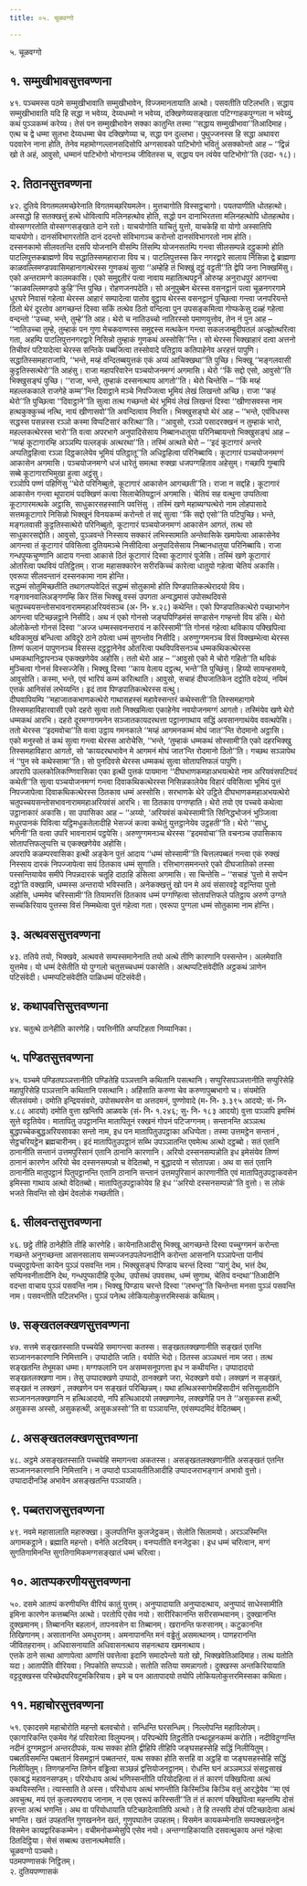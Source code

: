 ```yaml
---
title: ०५. चूळवग्गो

---
```

५. चूळवग्गो  


## १. सम्मुखीभावसुत्तवण्णना

४१. पञ्चमस्स पठमे सम्मुखीभावाति सम्मुखीभावेन, विज्जमानतायाति अत्थो। पसवतीति पटिलभति। सद्धाय सम्मुखीभावाति यदि हि सद्धा न भवेय्य, देय्यधम्मो न भवेय्य, दक्खिणेय्यसङ्खाता पटिग्गाहकपुग्गला न भवेय्युं, कथं पुञ्ञकम्मं करेय्य। तेसं पन सम्मुखीभावेन सक्का कातुन्ति तस्मा ‘‘सद्धाय सम्मुखीभावा’’तिआदिमाह। एत्थ च द्वे धम्मा सुलभा देय्यधम्मा चेव दक्खिणेय्या च, सद्धा पन दुल्लभा। पुथुज्जनस्स हि सद्धा अथावरा पदवारेन नाना होति, तेनेव महामोग्गल्लानसदिसोपि अग्गसावको पाटिभोगो भवितुं असक्कोन्तो आह – ‘‘द्विन्नं खो ते अहं, आवुसो, धम्मानं पाटिभोगो भोगानञ्च जीवितस्स च, सद्धाय पन त्वंयेव पाटिभोगो’’ति (उदा॰ १८)।  


## २. तिठानसुत्तवण्णना

४२. दुतिये विगतमलमच्छेरेनाति विगतमच्छरियमलेन। मुत्तचागोति विस्सट्ठचागो। पयतपाणीति धोतहत्थो। अस्सद्धो हि सतक्खत्तुं हत्थे धोवित्वापि मलिनहत्थोव होति, सद्धो पन दानाभिरतत्ता मलिनहत्थोपि धोतहत्थोव। वोस्सग्गरतोति वोस्सग्गसङ्खाते दाने रतो। याचयोगोति याचितुं युत्तो, याचकेहि वा योगो अस्सातिपि याचयोगो। दानसंविभागरतोति दानं ददन्तो संविभागञ्च करोन्तो दानसंविभागरतो नाम होति।  
दस्सनकामो सीलवतन्ति दसपि योजनानि वीसम्पि तिंसम्पि योजनसतम्पि गन्त्वा सीलसम्पन्ने दट्ठुकामो होति पाटलिपुत्तकब्राह्मणो विय सद्धातिस्समहाराजा विय च। पाटलिपुत्तस्स किर नगरद्वारे सालाय निसिन्ना द्वे ब्राह्मणा काळवल्लिमण्डपवासिमहानागत्थेरस्स गुणकथं सुत्वा ‘‘अम्हेहि तं भिक्खुं दट्ठुं वट्टती’’ति द्वेपि जना निक्खमिंसु। एको अन्तरामग्गे कालमकासि। एको समुद्दतीरं पत्वा नावाय महातित्थपट्टने ओरुय्ह अनुराधपुरं आगन्त्वा ‘‘काळवल्लिमण्डपो कुहि’’न्ति पुच्छि। रोहणजनपदेति। सो अनुपुब्बेन थेरस्स वसनट्ठानं पत्वा चूळनगरगामे धुरघरे निवासं गहेत्वा थेरस्स आहारं सम्पादेत्वा पातोव वुट्ठाय थेरस्स वसनट्ठानं पुच्छित्वा गन्त्वा जनपरियन्ते ठितो थेरं दूरतोव आगच्छन्तं दिस्वा सकिं तत्थेव ठितो वन्दित्वा पुन उपसङ्कमित्वा गोप्फकेसु दळ्हं गहेत्वा वन्दन्तो ‘‘उच्चा, भन्ते, तुम्हे’’ति आह। थेरो च नातिउच्चो नातिरस्सो पमाणयुत्तोव, तेन नं पुन आह – ‘‘नातिउच्चा तुम्हे, तुम्हाकं पन गुणा मेचकवण्णस्स समुद्दस्स मत्थकेन गन्त्वा सकलजम्बुदीपतलं अज्झोत्थरित्वा गता, अहम्पि पाटलिपुत्तनगरद्वारे निसिन्नो तुम्हाकं गुणकथं अस्सोसि’’न्ति। सो थेरस्स भिक्खाहारं दत्वा अत्तनो तिचीवरं पटियादेत्वा थेरस्स सन्तिके पब्बजित्वा तस्सोवादे पतिट्ठाय कतिपाहेनेव अरहत्तं पापुणि।  
सद्धातिस्समहाराजापि, ‘‘भन्ते, मय्हं वन्दितब्बयुत्तकं एकं अय्यं आचिक्खथा’’ति पुच्छि। भिक्खू ‘‘मङ्गलवासी कुट्टतिस्सत्थेरो’’ति आहंसु। राजा महापरिवारेन पञ्चयोजनमग्गं अगमासि। थेरो ‘‘किं सद्दो एसो, आवुसो’’ति भिक्खुसङ्घं पुच्छि। ‘‘राजा, भन्ते, तुम्हाकं दस्सनत्थाय आगतो’’ति। थेरो चिन्तेसि – ‘‘किं मय्हं महल्लककाले राजगेहे कम्म’’न्ति दिवाट्ठाने मञ्चे निपज्जित्वा भूमियं लेखं लिखन्तो अच्छि। राजा ‘‘कहं थेरो’’ति पुच्छित्वा ‘‘दिवाट्ठाने’’ति सुत्वा तत्थ गच्छन्तो थेरं भूमियं लेखं लिखन्तं दिस्वा ‘‘खीणासवस्स नाम हत्थकुक्कुच्चं नत्थि, नायं खीणासवो’’ति अवन्दित्वाव निवत्ति। भिक्खुसङ्घो थेरं आह – ‘‘भन्ते, एवंविधस्स सद्धस्स पसन्नस्स रञ्ञो कस्मा विप्पटिसारं करित्था’’ति। ‘‘आवुसो, रञ्ञो पसादरक्खनं न तुम्हाकं भारो, महल्लकत्थेरस्स भारो’’ति वत्वा अपरभागे अनुपादिसेसाय निब्बानधातुया परिनिब्बायन्तो भिक्खुसङ्घं आह – ‘‘मय्हं कूटागारम्हि अञ्ञम्पि पल्लङ्कं अत्थरथा’’ति। तस्मिं अत्थते थेरो – ‘‘इदं कूटागारं अन्तरे अप्पतिट्ठहित्वा रञ्ञा दिट्ठकालेयेव भूमियं पतिट्ठातू’’ति अधिट्ठहित्वा परिनिब्बायि। कूटागारं पञ्चयोजनमग्गं आकासेन अगमासि। पञ्चयोजनमग्गे धजं धारेतुं समत्था रुक्खा धजपग्गहिताव अहेसुम्। गच्छापि गुम्बापि सब्बे कूटागाराभिमुखा हुत्वा अट्ठंसु।  
रञ्ञोपि पण्णं पहिणिंसु ‘‘थेरो परिनिब्बुतो, कूटागारं आकासेन आगच्छती’’ति। राजा न सद्दहि। कूटागारं आकासेन गन्त्वा थूपारामं पदक्खिणं कत्वा सिलाचेतियट्ठानं अगमासि। चेतियं सह वत्थुना उप्पतित्वा कूटागारमत्थके अट्ठासि, साधुकारसहस्सानि पवत्तिंसु । तस्मिं खणे महाब्यग्घत्थेरो नाम लोहपासादे सत्तमकूटागारे निसिन्नो भिक्खूनं विनयकम्मं करोन्तो तं सद्दं सुत्वा ‘‘किं सद्दो एसो’’ति पटिपुच्छि। भन्ते, मङ्गलवासी कुट्टतिस्सत्थेरो परिनिब्बुतो, कूटागारं पञ्चयोजनमग्गं आकासेन आगतं, तत्थ सो साधुकारसद्दोति। आवुसो, पुञ्ञवन्ते निस्साय सक्कारं लभिस्सामाति अन्तेवासिके खमापेत्वा आकासेनेव आगन्त्वा तं कूटागारं पविसित्वा दुतियमञ्चे निसीदित्वा अनुपादिसेसाय निब्बानधातुया परिनिब्बायि। राजा गन्धपुप्फचुण्णानि आदाय गन्त्वा आकासे ठितं कूटागारं दिस्वा कूटागारं पूजेसि। तस्मिं खणे कूटागारं ओतरित्वा पथवियं पतिट्ठितम्। राजा महासक्कारेन सरीरकिच्चं कारेत्वा धातुयो गहेत्वा चेतियं अकासि। एवरूपा सीलवन्तानं दस्सनकामा नाम होन्ति।  
सद्धम्मं सोतुमिच्छतीति तथागतप्पवेदितं सद्धम्मं सोतुकामो होति पिण्डपातिकत्थेरादयो विय। गङ्गावनवालिअङ्गणम्हि किर तिंस भिक्खू वस्सं उपगता अन्वद्धमासं उपोसथदिवसे चतुपच्चयसन्तोसभावनाराममहाअरियवंसञ्च (अ॰ नि॰ ४.२८) कथेन्ति। एको पिण्डपातिकत्थेरो पच्छाभागेन आगन्त्वा पटिच्छन्नट्ठाने निसीदि। अथ नं एको गोनसो जङ्घपिण्डिमंसं सण्डासेन गण्हन्तो विय डंसि। थेरो ओलोकेन्तो गोनसं दिस्वा ‘‘अज्ज धम्मस्सवनन्तरायं न करिस्सामी’’ति गोनसं गहेत्वा थविकाय पक्खिपित्वा थविकामुखं बन्धित्वा अविदूरे ठाने ठपेत्वा धम्मं सुणन्तोव निसीदि। अरुणुग्गमनञ्च विसं विक्खम्भेत्वा थेरस्स तिण्णं फलानं पापुणनञ्च विसस्स दट्ठट्ठानेनेव ओतरित्वा पथविपविसनञ्च धम्मकथिकत्थेरस्स धम्मकथानिट्ठापनञ्च एकक्खणेयेव अहोसि। ततो थेरो आह – ‘‘आवुसो एको मे चोरो गहितो’’ति थविकं मुञ्चित्वा गोनसं विस्सज्जेसि। भिक्खू दिस्वा ‘‘काय वेलाय दट्ठत्थ, भन्ते’’ति पुच्छिंसु। हिय्यो सायन्हसमये, आवुसोति। कस्मा, भन्ते, एवं भारियं कम्मं करित्थाति। आवुसो, सचाहं दीघजातिकेन दट्ठोति वदेय्यं, नयिमं एत्तकं आनिसंसं लभेय्यन्ति। इदं ताव पिण्डपातिकत्थेरस्स वत्थु।  
दीघवापियम्पि ‘‘महाजातकभाणकत्थेरो गाथासहस्सं महावेस्सन्तरं कथेस्सती’’ति तिस्समहागामे तिस्समहाविहारवासी एको दहरो सुत्वा ततो निक्खमित्वा एकाहेनेव नवयोजनमग्गं आगतो। तस्मिंयेव खणे थेरो धम्मकथं आरभि। दहरो दूरमग्गागमनेन सञ्जातकायदरथत्ता पट्ठानगाथाय सद्धिं अवसानगाथंयेव ववत्थपेसि। ततो थेरस्स ‘‘इदमवोचा’’ति वत्वा उट्ठाय गमनकाले ‘‘मय्हं आगमनकम्मं मोघं जात’’न्ति रोदमानो अट्ठासि। एको मनुस्सो तं कथं सुत्वा गन्त्वा थेरस्स आरोचेसि, ‘‘भन्ते, ‘तुम्हाकं धम्मकथं सोस्सामी’ति एको दहरभिक्खु तिस्समहाविहारा आगतो, सो ‘कायदरथभावेन मे आगमनं मोघं जात’न्ति रोदमानो ठितो’’ति। गच्छथ सञ्ञापेथ नं ‘‘पुन स्वे कथेस्सामा’’ति। सो पुनदिवसे थेरस्स धम्मकथं सुत्वा सोतापत्तिफलं पापुणि।  
अपरापि उल्लकोलिकण्णिवासिका एका इत्थी पुत्तकं पायमाना ‘‘दीघभाणकमहाअभयत्थेरो नाम अरियवंसपटिपदं कथेती’’ति सुत्वा पञ्चयोजनमग्गं गन्त्वा दिवाकथिकत्थेरस्स निसिन्नकालेयेव विहारं पविसित्वा भूमियं पुत्तं निपज्जापेत्वा दिवाकथिकत्थेरस्स ठितकाव धम्मं अस्सोसि। सरभाणके थेरे उट्ठिते दीघभाणकमहाअभयत्थेरो चतुपच्चयसन्तोसभावनाराममहाअरियवंसं आरभि। सा ठितकाव पग्गण्हाति। थेरो तयो एव पच्चये कथेत्वा उट्ठानाकारं अकासि। सा उपासिका आह – ‘‘अय्यो, ‘अरियवंसं कथेस्सामी’ति सिनिद्धभोजनं भुञ्जित्वा मधुरपानकं पिवित्वा यट्ठिमधुकतेलादीहि भेसज्जं कत्वा कथेतुं युत्तट्ठानेयेव उट्ठहती’’ति। थेरो ‘‘साधु, भगिनी’’ति वत्वा उपरि भावनारामं पट्ठपेसि। अरुणुग्गमनञ्च थेरस्स ‘‘इदमवोचा’’ति वचनञ्च उपासिकाय सोतापत्तिफलुप्पत्ति च एकक्खणेयेव अहोसि।  
अपरापि कळम्परवासिका इत्थी अङ्केन पुत्तं आदाय ‘‘धम्मं सोस्सामी’’ति चित्तलपब्बतं गन्त्वा एकं रुक्खं निस्साय दारकं निपज्जापेत्वा सयं ठितकाव धम्मं सुणाति। रत्तिभागसमनन्तरे एको दीघजातिको तस्सा पस्सन्तियायेव समीपे निपन्नदारकं चतूहि दाठाहि डंसित्वा अगमासि। सा चिन्तेसि – ‘‘सचाहं ‘पुत्तो मे सप्पेन दट्ठो’ति वक्खामि, धम्मस्स अन्तरायो भविस्सति। अनेकक्खत्तुं खो पन मे अयं संसारवट्टे वट्टन्तिया पुत्तो अहोसि, धम्ममेव चरिस्सामी’’ति तियामरत्तिं ठितकाव धम्मं पग्गण्हित्वा सोतापत्तिफले पतिट्ठाय अरुणे उग्गते सच्चकिरियाय पुत्तस्स विसं निम्मथेत्वा पुत्तं गहेत्वा गता। एवरूपा पुग्गला धम्मं सोतुकामा नाम होन्ति।  


## ३. अत्थवससुत्तवण्णना

४३. ततिये तयो, भिक्खवे, अत्थवसे सम्पस्समानेनाति तयो अत्थे तीणि कारणानि पस्सन्तेन। अलमेवाति युत्तमेव। यो धम्मं देसेतीति यो पुग्गलो चतुसच्चधम्मं पकासेति। अत्थप्पटिसंवेदीति अट्ठकथं ञाणेन पटिसंवेदी। धम्मप्पटिसंवेदीति पाळिधम्मं पटिसंवेदी।  


## ४. कथापवत्तिसुत्तवण्णना

४४. चतुत्थे ठानेहीति कारणेहि। पवत्तिनीति अप्पटिहता निय्यानिका।  


## ५. पण्डितसुत्तवण्णना

४५. पञ्चमे पण्डितपञ्ञत्तानीति पण्डितेहि पञ्ञत्तानि कथितानि पसत्थानि। सप्पुरिसपञ्ञत्तानीति सप्पुरिसेहि महापुरिसेहि पञ्ञत्तानि कथितानि पसत्थानि। अहिंसाति करुणा चेव करुणापुब्बभागो च। संयमोति सीलसंयमो। दमोति इन्द्रियसंवरो, उपोसथवसेन वा अत्तदमनं, पुण्णोवादे (म॰ नि॰ ३.३९५ आदयो; सं॰ नि॰ ४.८८ आदयो) दमोति वुत्ता खन्तिपि आळवके (सं॰ नि॰ १.२४६; सु॰ नि॰ १८३ आदयो) वुत्ता पञ्ञापि इमस्मिं सुत्ते वट्टतियेव। मातापितु उपट्ठानन्ति मातापितूनं रक्खनं गोपनं पटिजग्गनम्। सन्तानन्ति अञ्ञत्थ बुद्धपच्चेकबुद्धअरियसावका सन्तो नाम, इध पन मातापितुउपट्ठाका अधिप्पेता। तस्मा उत्तमट्ठेन सन्तानं , सेट्ठचरियट्ठेन ब्रह्मचारीनम्। इदं मातापितुउपट्ठानं सब्भि उपञ्ञातन्ति एवमेत्थ अत्थो दट्ठब्बो। सतं एतानि ठानानीति सन्तानं उत्तमपुरिसानं एतानि ठानानि कारणानि। अरियो दस्सनसम्पन्नोति इध इमेसंयेव तिण्णं ठानानं कारणेन अरियो चेव दस्सनसम्पन्नो च वेदितब्बो, न बुद्धादयो न सोतापन्ना। अथ वा सतं एतानि ठानानीति मातुपट्ठानं पितुपट्ठानन्ति एतानि ठानानि सन्तानं उत्तमपुरिसानं कारणानीति एवं मातापितुउपट्ठाकवसेन इमिस्सा गाथाय अत्थो वेदितब्बो। मातापितुउपट्ठाकोयेव हि इध ‘‘अरियो दस्सनसम्पन्नो’’ति वुत्तो। स लोकं भजते सिवन्ति सो खेमं देवलोकं गच्छतीति।  


## ६. सीलवन्तसुत्तवण्णना

४६. छट्ठे तीहि ठानेहीति तीहि कारणेहि। कायेनातिआदीसु भिक्खू आगच्छन्ते दिस्वा पच्चुग्गमनं करोन्ता गच्छन्ते अनुगच्छन्ता आसनसालाय सम्मज्जनउपलेपनादीनि करोन्ता आसनानि पञ्ञापेन्ता पानीयं पच्चुपट्ठापेन्ता कायेन पुञ्ञं पसवन्ति नाम। भिक्खुसङ्घं पिण्डाय चरन्तं दिस्वा ‘‘यागुं देथ, भत्तं देथ, सप्पिनवनीतादीनि देथ, गन्धपुप्फादीहि पूजेथ, उपोसथं उपवसथ, धम्मं सुणाथ, चेतियं वन्दथा’’तिआदीनि वदन्ता वाचाय पुञ्ञं पसवन्ति नाम। भिक्खू पिण्डाय चरन्ते दिस्वा ‘‘लभन्तू’’ति चिन्तेन्ता मनसा पुञ्ञं पसवन्ति नाम। पसवन्तीति पटिलभन्ति। पुञ्ञं पनेत्थ लोकियलोकुत्तरमिस्सकं कथितम्।  


## ७. सङ्खतलक्खणसुत्तवण्णना

४७. सत्तमे सङ्खतस्साति पच्चयेहि समागन्त्वा कतस्स। सङ्खतलक्खणानीति सङ्खतं एतन्ति सञ्जाननकारणानि निमित्तानि। उप्पादोति जाति। वयोति भेदो। ठितस्स अञ्ञथत्तं नाम जरा। तत्थ सङ्खतन्ति तेभूमका धम्मा। मग्गफलानि पन असम्मसनूपगत्ता इध न कथीयन्ति। उप्पादादयो सङ्खतलक्खणा नाम। तेसु उप्पादक्खणे उप्पादो, ठानक्खणे जरा, भेदक्खणे वयो। लक्खणं न सङ्खतं, सङ्खतं न लक्खणं , लक्खणेन पन सङ्खतं परिच्छिन्नम्। यथा हत्थिअस्सगोमहिंसादीनं सत्तिसूलादीनि सञ्जाननलक्खणानि न हत्थिआदयो, नपि हत्थिआदयो लक्खणानेव, लक्खणेहि पन ते ‘‘असुकस्स हत्थी, असुकस्स अस्सो, असुकहत्थी, असुकअस्सो’’ति वा पञ्ञायन्ति, एवंसम्पदमिदं वेदितब्बम्।  


## ८. असङ्खतलक्खणसुत्तवण्णना

४८. अट्ठमे असङ्खतस्साति पच्चयेहि समागन्त्वा अकतस्स। असङ्खतलक्खणानीति असङ्खतं एतन्ति सञ्जाननकारणानि निमित्तानि। न उप्पादो पञ्ञायतीतिआदीहि उप्पादजराभङ्गानं अभावो वुत्तो। उप्पादादीनञ्हि अभावेन असङ्खतन्ति पञ्ञायति।  


## ९. पब्बतराजसुत्तवण्णना

४९. नवमे महासालाति महारुक्खा। कुलपतिन्ति कुलजेट्ठकम्। सेलोति सिलामयो। अरञ्ञस्मिन्ति अगामकट्ठाने। ब्रह्माति महन्तो। वनेति अटवियम्। वनप्पतीति वनजेट्ठका। इध धम्मं चरित्वान, मग्गं सुगतिगामिनन्ति सुगतिगामिकमग्गसङ्खातं धम्मं चरित्वा।  


## १०. आतप्पकरणीयसुत्तवण्णना

५०. दसमे आतप्पं करणीयन्ति वीरियं कातुं युत्तम्। अनुप्पादायाति अनुप्पादत्थाय, अनुप्पादं साधेस्सामीति इमिना कारणेन कत्तब्बन्ति अत्थो। परतोपि एसेव नयो। सारीरिकानन्ति सरीरसम्भवानम्। दुक्खानन्ति दुक्खमानम्। तिब्बानन्ति बहलानं, तापनवसेन वा तिब्बानम्। खरानन्ति फरुसानम्। कटुकानन्ति तिखिणानम्। असातानन्ति अमधुरानम्। अमनापानन्ति मनं वड्ढेतुं असमत्थानम्। पाणहरानन्ति जीवितहरानम्। अधिवासनायाति अधिवासनत्थाय सहनत्थाय खमनत्थाय।  
एत्तके ठाने सत्था आणापेत्वा आणत्तिं पवत्तेत्वा इदानि समादपेन्तो यतो खो, भिक्खवेतिआदिमाह। तत्थ यतोति यदा। आतापीति वीरियवा। निपकोति सप्पञ्ञो। सतोति सतिया समन्नागतो। दुक्खस्स अन्तकिरियायाति वट्टदुक्खस्स परिच्छेदपरिवटुमकिरियाय। इमे च पन आतापादयो तयोपि लोकियलोकुत्तरमिस्सका कथिता।  


## ११. महाचोरसुत्तवण्णना

५१. एकादसमे महाचोरोति महन्तो बलवचोरो। सन्धिन्ति घरसन्धिम्। निल्लोपन्ति महाविलोपम्। एकागारिकन्ति एकमेव गेहं परिवारेत्वा विलुम्पनम्। परिपन्थेपि तिट्ठतीति पन्थदूहनकम्मं करोति। नदीविदुग्गन्ति नदीनं दुग्गमट्ठानं अन्तरदीपकं, यत्थ सक्का होति द्वीहिपि तीहिपि जङ्घसहस्सेहि सद्धिं निलीयितुम्। पब्बतविसमन्ति पब्बतानं विसमट्ठानं पब्बतन्तरं, यत्थ सक्का होति सत्तहि वा अट्ठहि वा जङ्घसहस्सेहि सद्धिं निलीयितुम्। तिणगहनन्ति तिणेन वड्ढित्वा सञ्छन्नं द्वत्तियोजनट्ठानम्। रोधन्ति घनं अञ्ञमञ्ञं संसट्ठसाखं एकाबद्धं महावनसण्डम्। परियोधाय अत्थं भणिस्सन्तीति परियोदहित्वा तं तं कारणं पक्खिपित्वा अत्थं कथयिस्सन्ति। त्यास्साति ते अस्स। परियोधाय अत्थं भणन्तीति किस्मिञ्चि किञ्चि वत्तुं आरद्धेयेव ‘‘मा एवं अवचुत्थ, मयं एतं कुलपरम्पराय जानाम, न एस एवरूपं करिस्सती’’ति तं तं कारणं पक्खिपित्वा महन्तम्पि दोसं हरन्ता अत्थं भणन्ति। अथ वा परियोधायाति पटिच्छादेत्वातिपि अत्थो। ते हि तस्सपि दोसं पटिच्छादेत्वा अत्थं भणन्ति। खतं उपहतन्ति गुणखननेन खतं, गुणुपघातेन उपहतम्। विसमेन कायकम्मेनाति सम्पक्खलनट्ठेन विसमेन कायद्वारिककम्मेन। वचीमनोकम्मेसुपि एसेव नयो। अन्तग्गाहिकायाति दसवत्थुकाय अन्तं गहेत्वा ठितदिट्ठिया। सेसं सब्बत्थ उत्तानत्थमेवाति।  
चूळवग्गो पञ्चमो।  
पठमपण्णासकं निट्ठितम्।  
२. दुतियपण्णासकं  